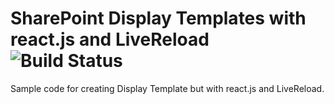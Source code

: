 # SharePoint Display Templates with react.js and LiveReload ![Build Status](https://travis-ci.org/KiranSrikanta/DisplayTemplatesLiveReload.svg?branch=master)

Sample code for creating Display Template but with react.js and LiveReload.